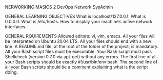 NERWORKING MASICS 2
DevOps
Network
SysAdmin

GENERAL LEARNING OBJECTIVES
What is localhost/127.0.0.1.
What is 0.0.0.0.
What is /etc/hosts.
How to display your machine’s active network interfaces.

GENERAL RQUIREMENTS
Allowed editors: vi, vim, emacs.
All your files will be interpreted on Ubuntu 20.04 LTS.
All your files should end with a new line.
A README.md file, at the root of the folder of the project, is mandatory.
All your Bash script files must be executable.
Your Bash script must pass Shellcheck (version 0.7.0 via apt-get) without any errors.
The first line of all your Bash scripts should be exactly #!/usr/bin/env bash.
The second line of all your Bash scripts should be a comment explaining what is the script doing.
